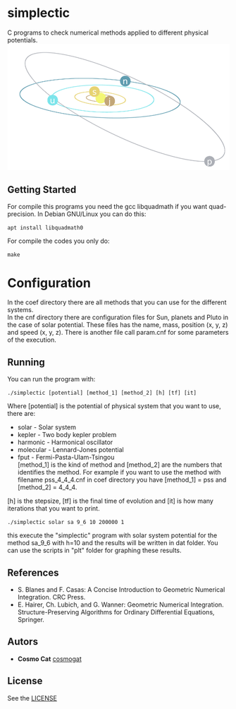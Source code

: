 # simplectic
C programs to check numerical methods applied to different physical potentials.
![simulacio](./img.png)
## Getting Started
For compile this programs you need the gcc libquadmath if you want quad-precision. In Debian GNU/Linux you can do this:
```
apt install libquadmath0
```
For compile the codes you only do:
```
make
```
# Configuration
In the coef directory there are all methods that you can use for the different systems.   
In the cnf directory there are configuration files for Sun, planets and Pluto in the case of solar potential. These files has the name, mass, position (x, y, z) and speed (x, y, z). There is another file call param.cnf for some parameters of the execution.
## Running
You can run the program with:
```
./simplectic [potential] [method_1] [method_2] [h] [tf] [it]
```
Where [potential] is the potential of physical system that you want to use, there are:
* solar - Solar system
* kepler - Two body kepler problem
* harmonic - Harmonical oscillator
* molecular - Lennard-Jones potential
* fput - Fermi-Pasta-Ulam-Tsingou     
[method_1] is the kind of method and [method_2] are the numbers that identifies the method. For example if you want to use the method with filename pss_4_4_4.cnf in coef directory you have [method_1] = pss and [method_2] = 4_4_4.

[h] is the stepsize, [tf] is the final time of evolution and [it] is how many iterations that you want to print.
```
./simplectic solar sa 9_6 10 200000 1
```
this execute the "simplectic" program with solar system potential for the method sa_9_6 with h=10 and the results will be written in dat folder. You can use the scripts in "plt" folder for graphing these results.

## References
* S. Blanes and F. Casas: A Concise Introduction to Geometric Numerical Integration. CRC Press.
* E. Hairer, Ch. Lubich, and G. Wanner: Geometric Numerical Integration. Structure-Preserving Algorithms for Ordinary Differential Equations, Springer. 

## Autors
* **Cosmo Cat**  [cosmogat](https://github.com/cosmogat)
## License
See the [LICENSE](LICENSE)
